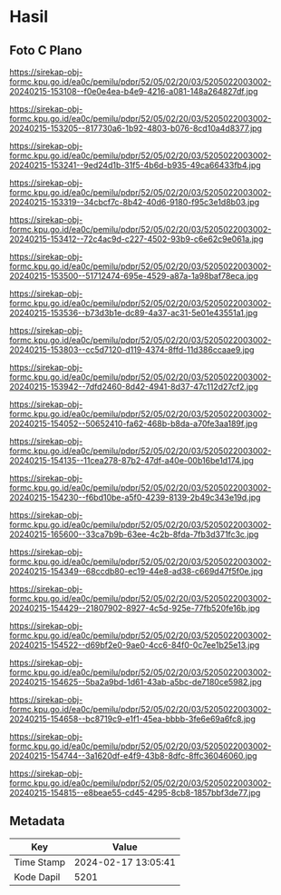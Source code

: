 # Hasil

## Foto C Plano

https://sirekap-obj-formc.kpu.go.id/ea0c/pemilu/pdpr/52/05/02/20/03/5205022003002-20240215-153108--f0e0e4ea-b4e9-4216-a081-148a264827df.jpg

https://sirekap-obj-formc.kpu.go.id/ea0c/pemilu/pdpr/52/05/02/20/03/5205022003002-20240215-153205--817730a6-1b92-4803-b076-8cd10a4d8377.jpg

https://sirekap-obj-formc.kpu.go.id/ea0c/pemilu/pdpr/52/05/02/20/03/5205022003002-20240215-153241--9ed24d1b-31f5-4b6d-b935-49ca66433fb4.jpg

https://sirekap-obj-formc.kpu.go.id/ea0c/pemilu/pdpr/52/05/02/20/03/5205022003002-20240215-153319--34cbcf7c-8b42-40d6-9180-f95c3e1d8b03.jpg

https://sirekap-obj-formc.kpu.go.id/ea0c/pemilu/pdpr/52/05/02/20/03/5205022003002-20240215-153412--72c4ac9d-c227-4502-93b9-c6e62c9e061a.jpg

https://sirekap-obj-formc.kpu.go.id/ea0c/pemilu/pdpr/52/05/02/20/03/5205022003002-20240215-153500--51712474-695e-4529-a87a-1a98baf78eca.jpg

https://sirekap-obj-formc.kpu.go.id/ea0c/pemilu/pdpr/52/05/02/20/03/5205022003002-20240215-153536--b73d3b1e-dc89-4a37-ac31-5e01e43551a1.jpg

https://sirekap-obj-formc.kpu.go.id/ea0c/pemilu/pdpr/52/05/02/20/03/5205022003002-20240215-153803--cc5d7120-d119-4374-8ffd-11d386ccaae9.jpg

https://sirekap-obj-formc.kpu.go.id/ea0c/pemilu/pdpr/52/05/02/20/03/5205022003002-20240215-153942--7dfd2460-8d42-4941-8d37-47c112d27cf2.jpg

https://sirekap-obj-formc.kpu.go.id/ea0c/pemilu/pdpr/52/05/02/20/03/5205022003002-20240215-154052--50652410-fa62-468b-b8da-a70fe3aa189f.jpg

https://sirekap-obj-formc.kpu.go.id/ea0c/pemilu/pdpr/52/05/02/20/03/5205022003002-20240215-154135--11cea278-87b2-47df-a40e-00b16be1d174.jpg

https://sirekap-obj-formc.kpu.go.id/ea0c/pemilu/pdpr/52/05/02/20/03/5205022003002-20240215-154230--f6bd10be-a5f0-4239-8139-2b49c343e19d.jpg

https://sirekap-obj-formc.kpu.go.id/ea0c/pemilu/pdpr/52/05/02/20/03/5205022003002-20240215-165600--33ca7b9b-63ee-4c2b-8fda-7fb3d371fc3c.jpg

https://sirekap-obj-formc.kpu.go.id/ea0c/pemilu/pdpr/52/05/02/20/03/5205022003002-20240215-154349--68ccdb80-ec19-44e8-ad38-c669d47f5f0e.jpg

https://sirekap-obj-formc.kpu.go.id/ea0c/pemilu/pdpr/52/05/02/20/03/5205022003002-20240215-154429--21807902-8927-4c5d-925e-77fb520fe16b.jpg

https://sirekap-obj-formc.kpu.go.id/ea0c/pemilu/pdpr/52/05/02/20/03/5205022003002-20240215-154522--d69bf2e0-9ae0-4cc6-84f0-0c7ee1b25e13.jpg

https://sirekap-obj-formc.kpu.go.id/ea0c/pemilu/pdpr/52/05/02/20/03/5205022003002-20240215-154625--5ba2a9bd-1d61-43ab-a5bc-de7180ce5982.jpg

https://sirekap-obj-formc.kpu.go.id/ea0c/pemilu/pdpr/52/05/02/20/03/5205022003002-20240215-154658--bc8719c9-e1f1-45ea-bbbb-3fe6e69a6fc8.jpg

https://sirekap-obj-formc.kpu.go.id/ea0c/pemilu/pdpr/52/05/02/20/03/5205022003002-20240215-154744--3a1620df-e4f9-43b8-8dfc-8ffc36046060.jpg

https://sirekap-obj-formc.kpu.go.id/ea0c/pemilu/pdpr/52/05/02/20/03/5205022003002-20240215-154815--e8beae55-cd45-4295-8cb8-1857bbf3de77.jpg


## Metadata

| Key        | Value               |
| ---------- | ------------------- |
| Time Stamp | 2024-02-17 13:05:41 |
| Kode Dapil | 5201                |



